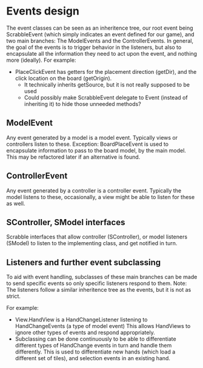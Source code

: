 # Events design
The event classes can be seen as an inheritence tree, our root event being ScrabbleEvent (which simply indicates an event defined for our game), 
and two main branches: The ModelEvents and the ControllerEvents. In general, the goal of the events is to trigger behavior in the listeners, but also to encapsulate all the information they need to act upon the event, and nothing more (ideally).
For example: 
- PlaceClickEvent has getters for the placement direction (getDir), and the click location on the board (getOrigin).
  - It technically inherits getSource, but it is not really supposed to be used 
  - Could possibly make ScrabbleEvent delegate to Event (instead of inheriting it) to hide those unneeded methods?

## ModelEvent
Any event generated by a model is a model event. 
Typically views or controllers listen to these.
Exception: BoardPlaceEvent is used to encapsulate information to pass to the board model, by the main model. This may be refactored later if an alternative is found.

## ControllerEvent
Any event generated by a controller is a controller event. 
Typically the model listens to these, occasionally, a view might be able to listen for these as well.

## SController, SModel interfaces
Scrabble interfaces that allow controller (SController), or model listeners (SModel)
to listen to the implementing class, and get notified in turn.

## Listeners and further event subclassing
To aid with event handling, subclasses of these main branches can be made to send specific events so only specific listeners respond to them.
Note: The listeners follow a similar inheritence tree as the events, but it is not as strict.

For example: 
- View.HandView is a HandChangeListener listening to HandChangeEvents (a type of model event)
This allows HandViews to ignore other types of events and respond appropriately.
- Subclassing can be done continuously to be able to differentiate different types of HandChange events in turn and handle them differently.
This is used to differentiate new hands (which load a different set of tiles), and selection events in an existing hand.

